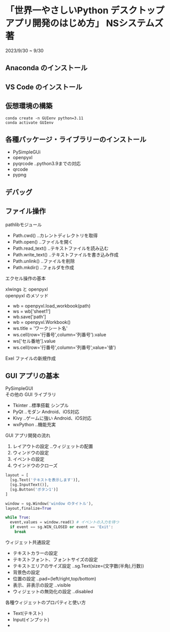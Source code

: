 # 「世界一やさしいPython デスクトップアプリ開発のはじめ方」 NSシステムズ 著

2023/9/30 ~ 9/30  

## Anaconda のインストール

## VS Code のインストール

## 仮想環境の構築

```conda create -n GUIenv python=3.11```  
```conda activate GUIenv```  

## 各種パッケージ・ライブラリーのインストール

- PySimpleGUi
- openpyxl
- pyqrcode ..python3.9までの対応
- qrcode
- pypng

## デバッグ

## ファイル操作

pathlibモジュール  

- Path.cwd() ..カレントディレクトリを取得
- Path.open() ..ファイルを開く
- Path.read_text() ..テキストファイルを読み込む
- Path.write_text() ..テキストファイルを書き込み作成
- Path.unlink() ..ファイルを削除
- Path.mkdir() ..フォルダを作成

エクセル操作の基本  

xlwings と openpyxl  
openpyxl のメソッド  

- wb = openpyxl.load_workbook(path)
- ws = wb['sheet1']
- wb.save['path']
- wb = openpyxl.Workbook()
- ws.title = 'ワークシート名'
- ws.cell(row='行番号',column='列番号').value
- ws['セル番地'].value
- ws.cell(row='行番号',column='列番号',value='値')

Exel ファイルの新規作成  

## GUI アプリの基本  

PySimpleGUI  
その他の GUI ライブラリ

- Tkinter ..標準搭載 シンプル
- PyQt ..モダン Android、iOS対応
- Kivy ..ゲームに強い Android、iOS対応
- wxPython ..機能充実

GUI アプリ開発の流れ

1. レイアウトの設定 ..ウィジェットの配置
2. ウィンドウの設定
3. イベントの設定
4. ウインドウのクローズ

```python
layout = [
  [sg.Text('テキストを表示します')],
  [sg.InputText()],
  [sg.Button('ボタン1')]
]
```

```python
window = sg.Window('window のタイトル'),
layout,finalize=True
```

```python
while True:
  event,values = window.read() # イベントの入力を待つ
  if event == sg.WIN_CLOSED or event == 'Exit':
    break
```

ウィジェット共通設定  

- テキストカラーの設定
- テキストフォント、フォントサイズの設定
- テキストエリアのサイズ設定 ..sg.Text(size=(文字数(半角),行数))
- 背景色の設定
- 位置の設定 ..pad=(left/right,top/bottom)
- 表示、非表示の設定 ..visible
- ウィジェットの無効化の設定 ..disabled

各種ウィジェットのプロパティと使い方  

- Text(テキスト)
- Input(インプット)
- 